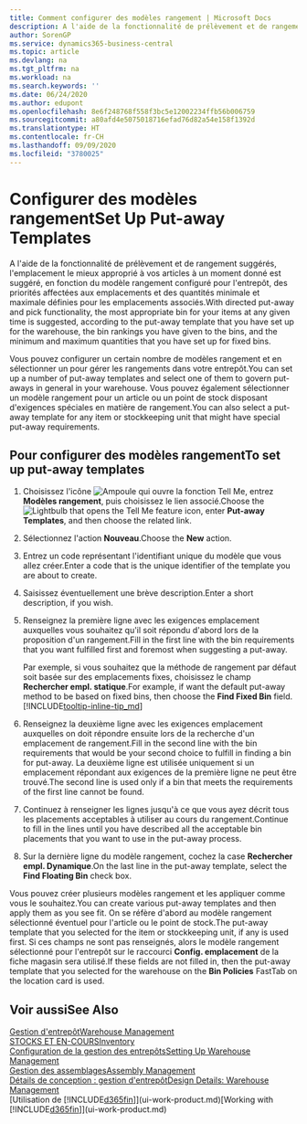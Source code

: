 ```yaml
---
title: Comment configurer des modèles rangement | Microsoft Docs
description: A l'aide de la fonctionnalité de prélèvement et de rangement suggérés, l'emplacement le mieux approprié à vos articles à un moment donné est suggéré, en fonction du modèle rangement configuré pour l'entrepôt, des priorités affectées aux emplacements et des quantités minimale et maximale définies pour les emplacements associés.
author: SorenGP
ms.service: dynamics365-business-central
ms.topic: article
ms.devlang: na
ms.tgt_pltfrm: na
ms.workload: na
ms.search.keywords: ''
ms.date: 06/24/2020
ms.author: edupont
ms.openlocfilehash: 8e6f248768f558f3bc5e12002234ffb56b006759
ms.sourcegitcommit: a80afd4e5075018716efad76d82a54e158f1392d
ms.translationtype: HT
ms.contentlocale: fr-CH
ms.lasthandoff: 09/09/2020
ms.locfileid: "3780025"
---
```

# <a name="set-up-put-away-templates"></a><span data-ttu-id="1713f-103">Configurer des modèles rangement</span><span class="sxs-lookup"><span data-stu-id="1713f-103">Set Up Put-away Templates</span></span>

<span data-ttu-id="1713f-104">A l'aide de la fonctionnalité de prélèvement et de rangement suggérés, l'emplacement le mieux approprié à vos articles à un moment donné est suggéré, en fonction du modèle rangement configuré pour l'entrepôt, des priorités affectées aux emplacements et des quantités minimale et maximale définies pour les emplacements associés.</span><span class="sxs-lookup"><span data-stu-id="1713f-104">With directed put-away and pick functionality, the most appropriate bin for your items at any given time is suggested, according to the put-away template that you have set up for the warehouse, the bin rankings you have given to the bins, and the minimum and maximum quantities that you have set up for fixed bins.</span></span>  

<span data-ttu-id="1713f-105">Vous pouvez configurer un certain nombre de modèles rangement et en sélectionner un pour gérer les rangements dans votre entrepôt.</span><span class="sxs-lookup"><span data-stu-id="1713f-105">You can set up a number of put-away templates and select one of them to govern put-aways in general in your warehouse.</span></span> <span data-ttu-id="1713f-106">Vous pouvez également sélectionner un modèle rangement pour un article ou un point de stock disposant d'exigences spéciales en matière de rangement.</span><span class="sxs-lookup"><span data-stu-id="1713f-106">You can also select a put-away template for any item or stockkeeping unit that might have special put-away requirements.</span></span>  

## <a name="to-set-up-put-away-templates"></a><span data-ttu-id="1713f-107">Pour configurer des modèles rangement</span><span class="sxs-lookup"><span data-stu-id="1713f-107">To set up put-away templates</span></span>

1. <span data-ttu-id="1713f-108">Choisissez l'icône ![Ampoule qui ouvre la fonction Tell Me](media/ui-search/search_small.png "Dites-moi ce que vous voulez faire"), entrez **Modèles rangement**, puis choisissez le lien associé.</span><span class="sxs-lookup"><span data-stu-id="1713f-108">Choose the ![Lightbulb that opens the Tell Me feature](media/ui-search/search_small.png "Tell me what you want to do") icon, enter **Put-away Templates**, and then choose the related link.</span></span>  
2. <span data-ttu-id="1713f-109">Sélectionnez l'action **Nouveau**.</span><span class="sxs-lookup"><span data-stu-id="1713f-109">Choose the **New** action.</span></span>  
3. <span data-ttu-id="1713f-110">Entrez un code représentant l'identifiant unique du modèle que vous allez créer.</span><span class="sxs-lookup"><span data-stu-id="1713f-110">Enter a code that is the unique identifier of the template you are about to create.</span></span>  
4. <span data-ttu-id="1713f-111">Saisissez éventuellement une brève description.</span><span class="sxs-lookup"><span data-stu-id="1713f-111">Enter a short description, if you wish.</span></span>  
5. <span data-ttu-id="1713f-112">Renseignez la première ligne avec les exigences emplacement auxquelles vous souhaitez qu'il soit répondu d'abord lors de la proposition d'un rangement.</span><span class="sxs-lookup"><span data-stu-id="1713f-112">Fill in the first line with the bin requirements that you want fulfilled first and foremost when suggesting a put-away.</span></span>

    <span data-ttu-id="1713f-113">Par exemple, si vous souhaitez que la méthode de rangement par défaut soit basée sur des emplacements fixes, choisissez le champ **Rechercher empl. statique**.</span><span class="sxs-lookup"><span data-stu-id="1713f-113">For example, if want the default put-away method to be based on fixed bins, then choose the **Find Fixed Bin** field.</span></span> [!INCLUDE[tooltip-inline-tip_md](includes/tooltip-inline-tip_md.md)]  
6. <span data-ttu-id="1713f-114">Renseignez la deuxième ligne avec les exigences emplacement auxquelles on doit répondre ensuite lors de la recherche d'un emplacement de rangement.</span><span class="sxs-lookup"><span data-stu-id="1713f-114">Fill in the second line with the bin requirements that would be your second choice to fulfill in finding a bin for put-away.</span></span> <span data-ttu-id="1713f-115">La deuxième ligne est utilisée uniquement si un emplacement répondant aux exigences de la première ligne ne peut être trouvé.</span><span class="sxs-lookup"><span data-stu-id="1713f-115">The second line is used only if a bin that meets the requirements of the first line cannot be found.</span></span>  
7. <span data-ttu-id="1713f-116">Continuez à renseigner les lignes jusqu'à ce que vous ayez décrit tous les placements acceptables à utiliser au cours du rangement.</span><span class="sxs-lookup"><span data-stu-id="1713f-116">Continue to fill in the lines until you have described all the acceptable bin placements that you want to use in the put-away process.</span></span>  
8. <span data-ttu-id="1713f-117">Sur la dernière ligne du modèle rangement, cochez la case **Rechercher empl. Dynamique**.</span><span class="sxs-lookup"><span data-stu-id="1713f-117">On the last line in the put-away template, select the **Find Floating Bin** check box.</span></span>  

<span data-ttu-id="1713f-118">Vous pouvez créer plusieurs modèles rangement et les appliquer comme vous le souhaitez.</span><span class="sxs-lookup"><span data-stu-id="1713f-118">You can create various put-away templates and then apply them as you see fit.</span></span> <span data-ttu-id="1713f-119">On se réfère d'abord au modèle rangement sélectionné éventuel pour l'article ou le point de stock.</span><span class="sxs-lookup"><span data-stu-id="1713f-119">The put-away template that you selected for the item or stockkeeping unit, if any is used first.</span></span> <span data-ttu-id="1713f-120">Si ces champs ne sont pas renseignés, alors le modèle rangement sélectionné pour l'entrepôt sur le raccourci **Config. emplacement** de la fiche magasin sera utilisé.</span><span class="sxs-lookup"><span data-stu-id="1713f-120">If these fields are not filled in, then the put-away template that you selected for the warehouse on the **Bin Policies** FastTab on the location card is used.</span></span>  

## <a name="see-also"></a><span data-ttu-id="1713f-121">Voir aussi</span><span class="sxs-lookup"><span data-stu-id="1713f-121">See Also</span></span>

[<span data-ttu-id="1713f-122">Gestion d'entrepôt</span><span class="sxs-lookup"><span data-stu-id="1713f-122">Warehouse Management</span></span>](warehouse-manage-warehouse.md)  
[<span data-ttu-id="1713f-123">STOCKS ET EN-COURS</span><span class="sxs-lookup"><span data-stu-id="1713f-123">Inventory</span></span>](inventory-manage-inventory.md)  
[<span data-ttu-id="1713f-124">Configuration de la gestion des entrepôts</span><span class="sxs-lookup"><span data-stu-id="1713f-124">Setting Up Warehouse Management</span></span>](warehouse-setup-warehouse.md)  
[<span data-ttu-id="1713f-125">Gestion des assemblages</span><span class="sxs-lookup"><span data-stu-id="1713f-125">Assembly Management</span></span>](assembly-assemble-items.md)  
[<span data-ttu-id="1713f-126">Détails de conception : gestion d'entrepôt</span><span class="sxs-lookup"><span data-stu-id="1713f-126">Design Details: Warehouse Management</span></span>](design-details-warehouse-management.md)  
<span data-ttu-id="1713f-127">[Utilisation de [!INCLUDE[d365fin](includes/d365fin_md.md)]](ui-work-product.md)</span><span class="sxs-lookup"><span data-stu-id="1713f-127">[Working with [!INCLUDE[d365fin](includes/d365fin_md.md)]](ui-work-product.md)</span></span>  
